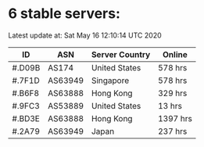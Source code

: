 # 6 stable servers:

Latest update at: Sat May 16 12:10:14 UTC 2020

| ID | ASN | Server Country | Online |
| -- | --- | -------------- | ------ |
| #.D09B | AS174 | United States | 578 hrs |
| #.7F1D | AS63949 | Singapore | 578 hrs |
| #.B6F8 | AS63888 | Hong Kong | 329 hrs |
| #.9FC3 | AS53889 | United States | 13 hrs |
| #.BD3E | AS63888 | Hong Kong | 1397 hrs |
| #.2A79 | AS63949 | Japan | 237 hrs |

